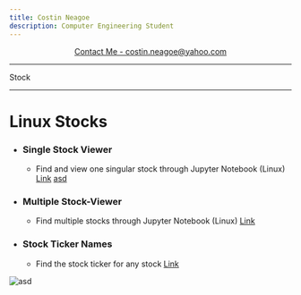 ```yaml
---
title: Costin Neagoe
description: Computer Engineering Student
---
```


<p align="center">
    <a href="https://mail.google.com/mail/u/0/?fs=1&to=788513@pdsb.net&tf=cm">Contact Me - costin.neagoe@yahoo.com</a>
</p>

* * *
Stock
* * *
# Linux Stocks
- ### Single Stock Viewer
  - Find and view one singular stock through Jupyter Notebook (Linux)
    [Link](http://localhost:8888/notebooks/SINGLE.ipynb)
     [asd](https://ibb.co/ZKQMMJm)

- ### Multiple Stock-Viewer 
  - Find multiple stocks through Jupyter Notebook (Linux)
    [Link](http://localhost:8888/notebooks/workingstockwithmultiple.ipynb)
- ### Stock Ticker Names
    - Find the stock ticker for any stock 
      [Link](https://stockanalysis.com/stocks/)


![asd]()
